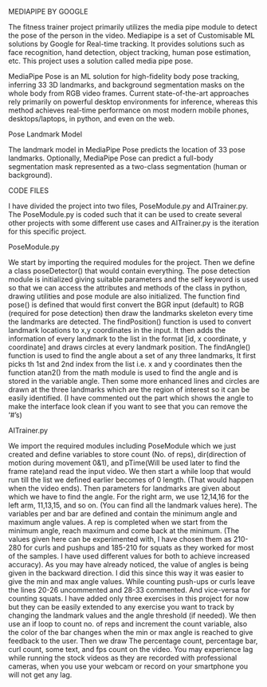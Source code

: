 MEDIAPIPE BY GOOGLE

The fitness trainer project primarily utilizes the media pipe module to detect the pose of the person in the video. Mediapipe is a set of Customisable ML solutions by Google for Real-time tracking. It provides solutions such as face recognition, hand detection, object tracking, human pose estimation, etc. This project uses a solution called media pipe pose.

MediaPipe Pose is an ML solution for high-fidelity body pose tracking, inferring 33 3D landmarks, and background segmentation masks on the whole body from RGB video frames. Current state-of-the-art approaches rely primarily on powerful desktop environments for inference, whereas this method achieves real-time performance on most modern mobile phones, desktops/laptops, in python, and even on the web.

Pose Landmark Model

The landmark model in MediaPipe Pose predicts the location of 33 pose landmarks. Optionally, MediaPipe Pose can predict a full-body segmentation mask represented as a two-class segmentation (human or background).

CODE FILES

I have divided the project into two files, PoseModule.py and AITrainer.py. The PoseModule.py is coded such that it can be used to create several other projects with some different use cases and AITrainer.py is the iteration for this specific project. 


PoseModule.py

We start by importing the required modules for the project. Then we define a class poseDetector() that would contain everything. The pose detection module is initialized giving suitable parameters and the self keyword is used so that we can access the attributes and methods of the class in python, drawing utilities and pose module are also initialized.
The function find pose() is defined that would first convert the BGR input (default) to RGB
(required for pose detection) then draw the landmarks skeleton every time the landmarks are detected. The findPosition() function is used to convert landmark locations to x,y coordinates in the input. It then adds the information of every landmark to the list in the format [id, x coordinate, y coordinate] and draws circles at every landmark position. The findAngle() function is used to find the angle about a set of any three landmarks, It first picks th 1st and 2nd index from the list i.e. x and y coordinates then the function atan2() from the math module is used to find the angle and is stored in the variable angle. Then some more enhanced lines and circles are drawn at the three landmarks which are the region of interest so it can be easily identified. (I have commented out the part which shows the angle to make the interface look clean if you want to see that you can remove the ‘#’s)


AITrainer.py

We import the required modules including PoseModule which we just created and define variables to store count (No. of reps), dir(direction of motion during movement 0&1), and pTime(Will be used later to find the frame rate)and read the input video. We then start a while loop that would run till the list we defined earlier becomes of 0 length. (That would happen when the video ends). Then parameters for landmarks are given about which we have to find the angle. For the right arm, we use 12,14,16 for the left arm, 11,13,15, and so on. (You can find all the landmark values here). The variables per and bar are defined and contain the minimum angle and maximum angle values. A rep is completed when we start from the minimum angle, reach maximum and come back at the minimum. (The values given here can be experimented with, I have chosen them as 210-280 for curls and pushups and 185-210 for squats as they worked for most of the samples. I have used different values for both to achieve increased accuracy). As you may have already noticed, the value of angles is being given in the backward direction. I did this since this way it was easier to give the min and max angle values. While counting push-ups or curls leave the lines 20-26 uncommented and 28-33 commented. And vice-versa for counting squats. I have added only three exercises in this project for now but they can be easily extended to any exercise you want to track by changing the landmark values and the angle threshold (if needed). We then use an if loop to count no. of reps and increment the count variable, also the color of the bar changes when the min or max angle is reached to give feedback to the user. Then we draw The percentage count, percentage bar, curl count, some text, and fps count on the video. You may experience lag while running the stock videos as they are recorded with professional cameras, when you use your webcam or record on your smartphone you will not get any lag.
